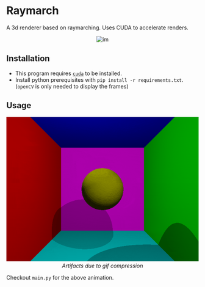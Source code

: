 # Raymarch

A 3d renderer based on raymarching. Uses CUDA to accelerate renders.

<p align="center">
    <img src="https://user-images.githubusercontent.com/39578914/191189139-42f00c49-0c71-4a90-9c0b-ad2feebc2809.png" alt="im" />
</p>

## Installation

- This program requires [`cuda`](https://developer.nvidia.com/cuda-toolkit) to be installed.
- Install python prerequisites with `pip install -r requirements.txt`. (`openCV` is only needed to display the frames)

## Usage

<p align="center">
    <img src="assets/vid.gif" alt="vid" />
    <br/>
    <i>Artifacts due to gif compression</i>
</p>

Checkout `main.py` for the above animation.
